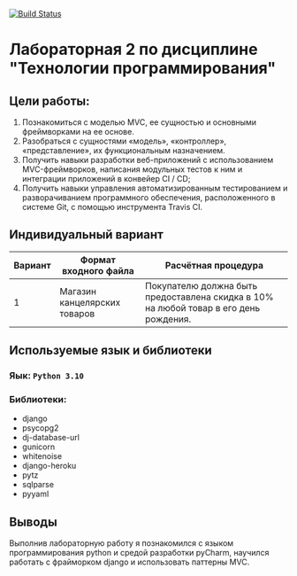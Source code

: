 [![Build Status](https://app.travis-ci.com/kpdvstu/PTLab2.svg?branch=master)](https://app.travis-ci.com/kpdvstu/PTLab2)
# Лабораторная 2 по дисциплине "Технологии программирования"
## Цели работы:
1. Познакомиться c моделью MVC, ее сущностью и основными фреймворками на ее основе.
2. Разобраться с сущностями «модель», «контроллер», «представление», их функциональным
назначением.
3. Получить навыки разработки веб-приложений с использованием MVC-фреймворков, написания
модульных тестов к ним и интеграции приложений в конвейер CI / CD;
4. Получить навыки управления автоматизированным тестированием и разворачиванием
программного обеспечения, расположенного в системе Git, с помощью инструмента Travis CI.
## Индивидуальный вариант
| Вариант | Формат входного файла | Расчётная процедура                                                                                                         |
|---------|-------------------------|---------------------------------------------------------------------------------------------------------------------------|
|    1    | Магазин канцелярских товаров |Покупателю должна быть предоставлена скидка в 10% на любой товар в его день рождения.|
## Используемые язык и библиотеки
### Яык: `Python 3.10`
### Библиотеки:
- django
- psycopg2
- dj-database-url
- gunicorn
- whitenoise
- django-heroku
- pytz
- sqlparse
- pyyaml
## Выводы
Выполнив лабораторную работу я познакомился с языком программирования python и средой разработки pyCharm, научился работать с фрайморком django и использовать паттерны MVC.
